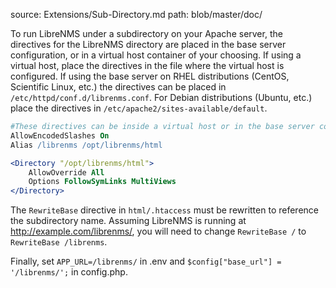source: Extensions/Sub-Directory.md
path: blob/master/doc/

To run LibreNMS under a subdirectory on your Apache server, the
directives for the LibreNMS directory are placed in the base server
configuration, or in a virtual host container of your choosing. If
using a virtual host, place the directives in the file where the
virtual host is configured. If using the base server on RHEL
distributions (CentOS, Scientific Linux, etc.) the directives can be
placed in `/etc/httpd/conf.d/librenms.conf`. For Debian distributions
(Ubuntu, etc.) place the directives in
`/etc/apache2/sites-available/default`.

```apache
#These directives can be inside a virtual host or in the base server configuration
AllowEncodedSlashes On
Alias /librenms /opt/librenms/html

<Directory "/opt/librenms/html">
    AllowOverride All
    Options FollowSymLinks MultiViews
</Directory>
```

The `RewriteBase` directive in `html/.htaccess` must be rewritten to
reference the subdirectory name. Assuming LibreNMS is running at
<http://example.com/librenms/>, you will need to change `RewriteBase /`
to `RewriteBase /librenms`.

Finally, set `APP_URL=/librenms/` in .env and `$config["base_url"] =
'/librenms/';` in config.php.

